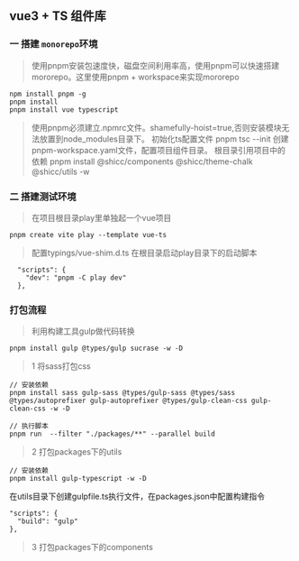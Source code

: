 ## vue3 + TS 组件库
### 一  搭建 `monorepo`环境
> 使用pnpm安装包速度快，磁盘空间利用率高，使用pnpm可以快速搭建mororepo。这里使用pnpm + workspace来实现mororepo
```
npm install pnpm -g 
pnpm install
pnpm install vue typescript
```
> 使用pnpm必须建立.npmrc文件。shamefully-hoist=true,否则安装模块无法放置到node_modules目录下。
> 初始化ts配置文件 pnpm tsc --init
> 创建pnpm-workspace.yaml文件，配置项目组件目录。
> 根目录引用项目中的依赖
pnpm install @shicc/components @shicc/theme-chalk @shicc/utils  -w

### 二 搭建测试环境
> 在项目根目录play里单独起一个vue项目
```
pnpm create vite play --template vue-ts
```
> 配置typings/vue-shim.d.ts
> 在根目录启动play目录下的启动脚本 
```
  "scripts": {
    "dev": "pnpm -C play dev"
  },
```

### 打包流程
> 利用构建工具gulp做代码转换
```
pnpm install gulp @types/gulp sucrase -w -D
```
> 1 将sass打包css
```
// 安装依赖
pnpm install sass gulp-sass @types/gulp-sass @types/sass @types/autoprefixer gulp-autoprefixer @types/gulp-clean-css gulp-clean-css -w -D

// 执行脚本
pnpm run  --filter "./packages/**" --parallel build 
```
> 2 打包packages下的utils
```
// 安装依赖
pnpm install gulp-typescript -w -D

```
在utils目录下创建gulpfile.ts执行文件，在packages.json中配置构建指令
```
"scripts": {
  "build": "gulp"
},
```
> 3 打包packages下的components